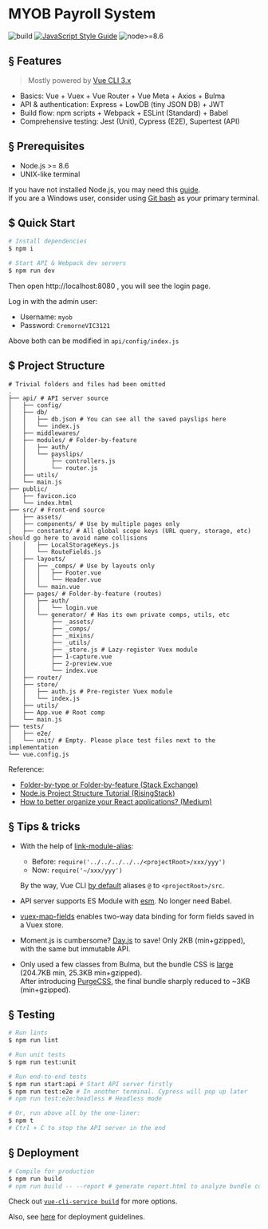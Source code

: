 # MYOB Payroll System

![build](https://img.shields.io/badge/build-passing-brightgreen.svg)
[![JavaScript Style Guide](https://img.shields.io/badge/code_style-standard-brightgreen.svg)](https://standardjs.com)
![node>=8.6](https://img.shields.io/badge/node-%3E%3D%208.6-brightgreen.svg)

## § Features
> Mostly powered by [Vue CLI 3.x](https://github.com/vuejs/vue-cli)

* Basics: Vue + Vuex + Vue Router + Vue Meta + Axios + Bulma
* API & authentication: Express + LowDB (tiny JSON DB) + JWT
* Build flow: npm scripts + Webpack + ESLint (Standard) + Babel
* Comprehensive testing: Jest (Unit), Cypress (E2E), Supertest (API)

## § Prerequisites

* Node.js >= 8.6
* UNIX-like terminal

If you have not installed Node.js, you may need this [guide](https://docs.npmjs.com/downloading-and-installing-node-js-and-npm).  
If you are a Windows user, consider using [Git bash](https://gitforwindows.org) as your primary terminal.

## $ Quick Start

```sh
# Install dependencies
$ npm i

# Start API & Webpack dev servers
$ npm run dev
```

Then open http://localhost:8080 , you will see the login page.

Log in with the admin user:

* Username: `myob`
* Password: `CremorneVIC3121`

Above both can be modified in `api/config/index.js`

## $ Project Structure

```
# Trivial folders and files had been omitted
.
├── api/ # API server source
│   ├── config/
│   ├── db/
│   │   ├── db.json # You can see all the saved payslips here
│   │   └── index.js
│   ├── middlewares/
│   ├── modules/ # Folder-by-feature
│   │   ├── auth/
│   │   └── payslips/
│   │       ├── controllers.js
│   │       └── router.js
│   ├── utils/
│   └── main.js
├── public/
│   ├── favicon.ico
│   └── index.html
├── src/ # Front-end source
│   ├── assets/
│   ├── components/ # Use by multiple pages only
│   ├── constants/ # All global scope keys (URL query, storage, etc) should go here to avoid name collisions
│   │   ├── LocalStorageKeys.js
│   │   └── RouteFields.js
│   ├── layouts/
│   │   ├── _comps/ # Use by layouts only
│   │   │   ├── Footer.vue
│   │   │   └── Header.vue
│   │   └── main.vue
│   ├── pages/ # Folder-by-feature (routes)
│   │   ├── auth/
│   │   │   └── login.vue
│   │   └── generator/ # Has its own private comps, utils, etc
│   │       ├── _assets/
│   │       ├── _comps/
│   │       ├── _mixins/
│   │       ├── _utils/
│   │       ├── _store.js # Lazy-register Vuex module
│   │       ├── 1-capture.vue
│   │       ├── 2-preview.vue
│   │       └── index.vue
│   ├── router/
│   ├── store/
│   │   ├── auth.js # Pre-register Vuex module
│   │   └── index.js
│   ├── utils/
│   ├── App.vue # Root comp
│   └── main.js
├── tests/
│   ├── e2e/
│   └── unit/ # Empty. Please place test files next to the implementation
└── vue.config.js
```

Reference:
* [Folder-by-type or Folder-by-feature (Stack Exchange)](https://softwareengineering.stackexchange.com/a/338610)
* [Node.js Project Structure Tutorial (RisingStack)](https://blog.risingstack.com/node-hero-node-js-project-structure-tutorial)
* [How to better organize your React applications? (Medium)](https://medium.com/@alexmngn/how-to-better-organize-your-react-applications-2fd3ea1920f1)

## § Tips & tricks

* With the help of [link-module-alias](https://github.com/Rush/link-module-alias):
  * Before: `require('../../../../../<projectRoot>/xxx/yyy')`
  * Now: `require('~/xxx/yyy')`

  By the way, Vue CLI [by default](https://cli.vuejs.org/guide/html-and-static-assets.html#url-transform-rules) aliases `@` to `<projectRoot>/src`.

* API server supports ES Module with [esm](https://github.com/standard-things/esm). No longer need Babel.

* [vuex-map-fields](https://github.com/maoberlehner/vuex-map-fields) enables two-way data binding for form fields saved in a Vuex store.

* Moment.js is cumbersome? [Day.js](https://github.com/iamkun/dayjs) to save! Only 2KB (min+gzipped), with the same but immutable API.

* Only used a few classes from Bulma, but the bundle CSS is [large](https://bundlephobia.com/result?p=bulma) (204.7KB min, 25.3KB min+gzipped).  
  After introducing [PurgeCSS](https://github.com/FullHuman/purgecss), the final bundle sharply reduced to ~3KB (min+gzipped).

## § Testing

```sh
# Run lints
$ npm run lint

# Run unit tests
$ npm run test:unit

# Run end-to-end tests
$ npm run start:api # Start API server firstly
$ npm run test:e2e # In another terminal. Cypress will pop up later
# npm run test:e2e:headless # Headless mode

# Or, run above all by the one-liner:
$ npm t
# Ctrl + C to stop the API server in the end
```

## § Deployment

```sh
# Compile for production
$ npm run build
# npm run build -- --report # generate report.html to analyze bundle content
```

Check out [`vue-cli-service build`](https://cli.vuejs.org/guide/cli-service.html#vue-cli-service-build) for more options.

Also, see [here](https://cli.vuejs.org/guide/deployment.html) for deployment guidelines.

